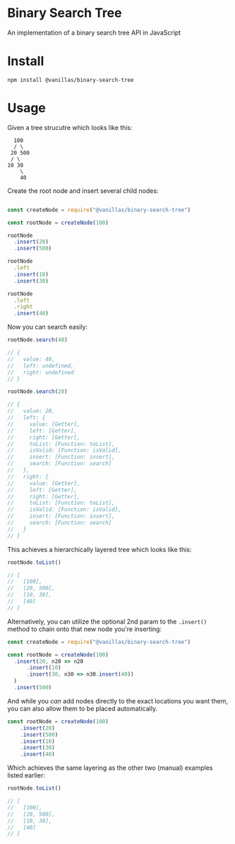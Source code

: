 # Binary Search Tree

An implementation of a binary search tree API in JavaScript

# Install

```
npm install @vanillas/binary-search-tree
```

# Usage

Given a tree strucutre which looks like this:

```
  100
  / \
 20 500
 / \
10 30
    \
    40
```

Create the root node and insert several child nodes:

```javascript

const createNode = require("@vanillas/binary-search-tree")

const rootNode = createNode(100)

rootNode
  .insert(20)
  .insert(500)

rootNode
  .left
  .insert(10)
  .insert(30)

rootNode
  .left
  .right
  .insert(40)
```

Now you can search easily:

```javascript
rootNode.search(40)

// {
//   value: 40,
//   left: undefined,
//   right: undefined
// }

rootNode.search(20)

// {
//   value: 20,
//   left: {
//     value: [Getter],
//     left: [Getter],
//     right: [Getter],
//     toList: [Function: toList],
//     isValid: [Function: isValid],
//     insert: [Function: insert],
//     search: [Function: search]
//   },
//   right: {
//     value: [Getter],
//     left: [Getter],
//     right: [Getter],
//     toList: [Function: toList],
//     isValid: [Function: isValid],
//     insert: [Function: insert],
//     search: [Function: search]
//   }
// }
```

This achieves a hierarchically layered tree which looks like this:

```javascript
rootNode.toList()

// [
//   [100],
//   [20, 500],
//   [10, 30],
//   [40]
// ]
```

Alternatively, you can utilize the optional 2nd param to the `.insert()` method to chain onto that new node you're inserting:

```javascript
const createNode = require("@vanillas/binary-search-tree")

const rootNode = createNode(100)
  .insert(20, n20 => n20
      .insert(10)
      .insert(30, n30 => n30.insert(40))
  )
  .insert(500)
```

And while you _can_ add nodes directly to the exact locations you want them, you can also allow them to be placed automatically.


```javascript
const rootNode = createNode(100)
    .insert(20)
    .insert(500)
    .insert(10)
    .insert(30)
    .insert(40)
```

Which achieves the same layering as the other two (manual) examples listed earlier:


```javascript
rootNode.toList()

// [
//   [100],
//   [20, 500],
//   [10, 30],
//   [40]
// ]
```
